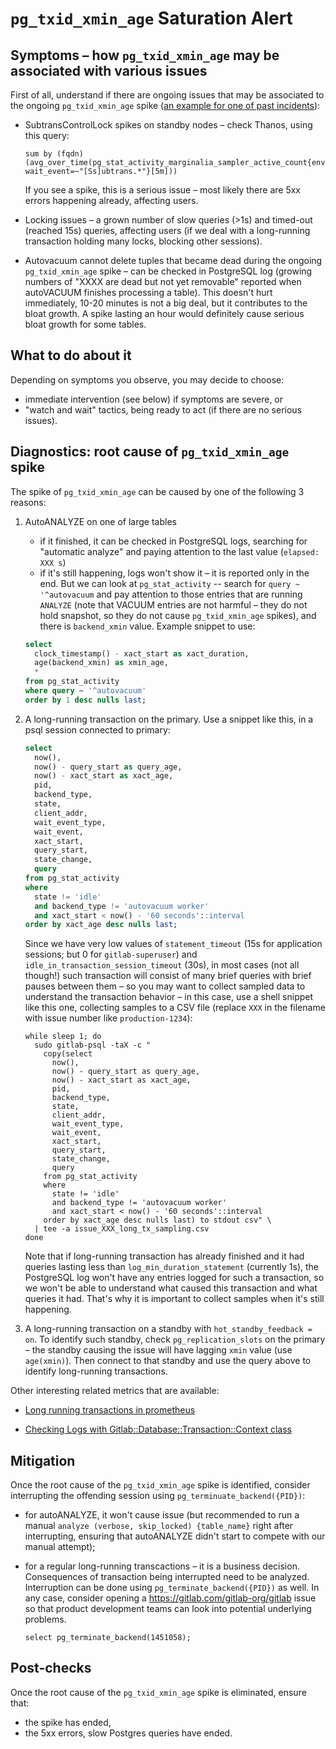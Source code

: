 # `pg_txid_xmin_age` Saturation Alert

## Symptoms – how `pg_txid_xmin_age` may be associated with various issues

First of all, understand if there are ongoing issues that may be associated to the ongoing `pg_txid_xmin_age` spike ([an example for one of past incidents](https://thanos.gitlab.net/graph?g0.expr=%20%20sum%20by%20(fqdn)%20(avg_over_time(pg_stat_activity_marginalia_sampler_active_count%7Benv%3D%22gprd%22%2C%20wait_event%3D~%22%5BSs%5Dubtrans.*%22%7D%5B5m%5D))&g0.tab=0&g0.stacked=0&g0.range_input=2h&g0.max_source_resolution=0s&g0.deduplicate=1&g0.partial_response=0&g0.store_matches=%5B%5D&g0.end_input=2021-10-18%2016%3A53%3A58&g0.moment_input=2021-10-18%2016%3A53%3A58)):

- SubtransControlLock spikes on standby nodes – check Thanos, using this query:

    ```promql
    sum by (fqdn) (avg_over_time(pg_stat_activity_marginalia_sampler_active_count{env="gprd", wait_event=~"[Ss]ubtrans.*"}[5m]))
    ```

    If you see a spike, this is a serious issue – most likely there are 5xx errors happening already, affecting users.
- Locking issues – a grown number of slow queries (>1s) and timed-out (reached 15s) queries, affecting users (if we deal with a long-running transaction holding many locks, blocking other sessions).
- Autovacuum cannot delete tuples that became dead during the ongoing `pg_txid_xmin_age` spike – can be checked in PostgreSQL log (growing numbers of "XXXX are dead but not yet removable" reported when autoVACUUM finishes processing a table). This doesn't hurt immediately, 10-20 minutes is not a big deal, but it contributes to the bloat growth. A spike lasting an hour would definitely cause serious bloat growth for some tables.

## What to do about it

Depending on symptoms you observe, you may decide to choose:

- immediate intervention (see below) if symptoms are severe, or
- "watch and wait" tactics, being ready to act (if there are no serious issues).

## Diagnostics: root cause of `pg_txid_xmin_age` spike

The spike of `pg_txid_xmin_age` can be caused by one of the following 3 reasons:

1. AutoANALYZE on one of large tables
    - if it finished, it can be checked in PostgreSQL logs, searching for "automatic analyze" and paying attention to the last value (`elapsed: XXX s`)
    - if it's still happening, logs won't show it – it is reported only in the end. But we can look at `pg_stat_activity` -- search for `query ~ '^autovacuum` and pay attention to those entries that are running `ANALYZE` (note that VACUUM entries are not harmful – they do not hold snapshot, so they do not cause `pg_txid_xmin_age` spikes), and there is `backend_xmin` value. Example snippet to use:

    ```sql
    select
      clock_timestamp() - xact_start as xact_duration,
      age(backend_xmin) as xmin_age,
      *
    from pg_stat_activity
    where query ~ '^autovacuum'
    order by 1 desc nulls last;
    ```

1. A long-running transaction on the primary. Use a snippet like this, in a psql session connected to primary:

    ```sql
    select
      now(),
      now() - query_start as query_age,
      now() - xact_start as xact_age,
      pid,
      backend_type,
      state,
      client_addr,
      wait_event_type,
      wait_event,
      xact_start,
      query_start,
      state_change,
      query
    from pg_stat_activity
    where
      state != 'idle'
      and backend_type != 'autovacuum worker'
      and xact_start < now() - '60 seconds'::interval
    order by xact_age desc nulls last;
    ```

    Since we have very low values of `statement_timeout` (15s for application sessions; but 0 for `gitlab-superuser`) and `idle_in_transaction_session_timeout` (30s), in most cases (not all though!) such transaction will consist of many brief queries with brief pauses between them – so you may want to collect sampled data to understand the transaction behavior – in this case, use a shell snippet like this one, collecting samples to a CSV file (replace `XXX` in the filename with issue number like `production-1234`):

    ```shell
    while sleep 1; do
      sudo gitlab-psql -taX -c "
        copy(select
          now(),
          now() - query_start as query_age,
          now() - xact_start as xact_age,
          pid,
          backend_type,
          state,
          client_addr,
          wait_event_type,
          wait_event,
          xact_start,
          query_start,
          state_change,
          query
        from pg_stat_activity
        where
          state != 'idle'
          and backend_type != 'autovacuum worker'
          and xact_start < now() - '60 seconds'::interval
        order by xact_age desc nulls last) to stdout csv" \
      | tee -a issue_XXX_long_tx_sampling.csv
    done
    ```

    Note that if long-running transaction has already finished and it had queries lasting less than `log_min_duration_statement` (currently 1s), the PostgreSQL log won't have any entries logged for such a transaction, so we won't be able to understand what caused this transaction and what queries it had. That's why it is important to collect samples when it's still happening.
1. A long-running transaction on a standby with `hot_standby_feedback = on`. To identify such standby, check `pg_replication_slots` on the primary – the standby causing the issue will have lagging `xmin` value (use `age(xmin)`). Then connect to that standby and use the query above to identify long-running transactions.

Other interesting related metrics that are available:

- [Long running transactions in prometheus](https://thanos.gitlab.net/graph?g0.expr=pg_long_running_transactions_marginalia_max_age_in_seconds%7Benv%3D%22gprd%22%7D&g0.tab=0&g0.stacked=0&g0.range_input=1d&g0.max_source_resolution=0s&g0.deduplicate=1&g0.partial_response=0&g0.store_matches=%5B%5D&g0.end_input=2021-10-18%2022%3A20%3A28&g0.moment_input=2021-10-18%2022%3A20%3A28)

- [Checking Logs with Gitlab::Database::Transaction::Context class](https://log.gprd.gitlab.net/goto/d9cc2db2b160a786fe883d24922793ce)

## Mitigation

Once the root cause of the `pg_txid_xmin_age` spike is identified, consider interrupting the offending session using `pg_terminuate_backend({PID})`:

- for autoANALYZE, it won't cause issue (but recommended to run a manual `analyze (verbose, skip_locked) {table_name}` right after interrupting, ensuring that autoANALYZE didn't start to compete with our manual attempt);
- for a regular long-running transcactions – it is a business decision. Consequences of transaction being interrupted need to be analyzed. Interruption can be done using `pg_terminate_backend({PID})` as well. In any case, consider opening a <https://gitlab.com/gitlab-org/gitlab> issue so that product development teams can look into potential underlying problems.

    ```
    select pg_terminate_backend(1451058);
    ```

## Post-checks

Once the root cause of the `pg_txid_xmin_age` spike is eliminated, ensure that:

- the spike has ended,
- the 5xx errors, slow Postgres queries have ended.

